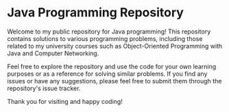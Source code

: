 # Java Programming Repository

Welcome to my public repository for Java programming! This repository contains solutions to various programming problems, including those related to my university courses such as Object-Oriented Programming with Java and Computer Networking.

Feel free to explore the repository and use the code for your own learning purposes or as a reference for solving similar problems. If you find any issues or have any suggestions, please feel free to submit them through the repository's issue tracker.

Thank you for visiting and happy coding!
